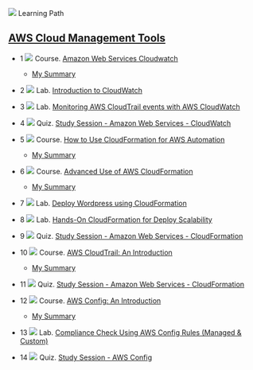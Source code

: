 ![](../resources/icons/learning-paths.ico) 
Learning Path

## [AWS Cloud Management Tools](https://cloudacademy.com/learning-paths/aws-cloud-management-tools-60/)

* 1
![](../resources/icons/courses.ico)
Course. [Amazon Web Services Cloudwatch](https://cloudacademy.com/amazon-web-services/amazon-web-services-cloudwatch-course/)
  - [My Summary](01-amazon-web-services-cloudwatch.md)

* 2
![](..resources/icons/labs.ico)
Lab. [Introduction to CloudWatch](https://cloudacademy.com/amazon-web-services/labs/introduction-to-cloudwatch-18/)

* 3
![](..resources/icons/labs.ico)
Lab. [Monitoring AWS CloudTrail events with AWS CloudWatch](https://cloudacademy.com/amazon-web-services/labs/monitoring-aws-cloudtrail-events-aws-cloudwatch-76/)

* 4
![](../resources/icons/quizzes.ico)
Quiz. [Study Session - Amazon Web Services - CloudWatch](https://cloudacademy.com/quiz/study/516982/results/)

* 5
![](../resources/icons/courses.ico)
Course. [How to Use CloudFormation for AWS Automation](https://cloudacademy.com/amazon-web-services/aws-automation-how-to-use-cloudformation-course/)
  - [My Summary](05-how-to-use-cloudformation-for-aws-automation.md)

* 6
![](../resources/icons/courses.ico)
Course. [Advanced Use of AWS CloudFormation](https://cloudacademy.com/amazon-web-services/aws-automation-how-to-use-cloudformation-course/)
  - [My Summary](06-advanced-use-of-aws-cloudformation.md)

* 7
![](../resources/icons/labs.ico)
Lab. [Deploy Wordpress using CloudFormation](https://cloudacademy.com/amazon-web-services/labs/deploy-wordpress-cloudformation-17/)

* 8
![](../resources/icons/labs.ico)
Lab. [Hands-On CloudFormation for Deploy Scalability](https://cloudacademy.com/amazon-web-services/labs/hands-cloudformation-deploy-scalability-41/)

* 9
![](../resources/icons/quizzes.ico)
Quiz. [Study Session - Amazon Web Services - CloudFormation](https://cloudacademy.com/quiz/study/516985/results/)

* 10
![](../resources/icons/courses.ico)
Course. [AWS CloudTrail: An Introduction](https://cloudacademy.com/amazon-web-services/aws-cloudtrail-introduction-course/)
  - [My Summary](10-aws-cloudtrail-an-introduction.md)

* 11
![](../resources/icons/quizzes.ico)
Quiz. [Study Session - Amazon Web Services - CloudFormation](https://cloudacademy.com/quiz/study/516985/results/)

* 12
![](../resources/icons/courses.ico)
Course. [AWS Config: An Introduction](https://cloudacademy.com/amazon-web-services/introduction-to-aws-config-course/)
  - [My Summary](11-aws-config-an-introduction.md)

* 13
![](../resources/icons/labs.ico)
Lab. [Compliance Check Using AWS Config Rules (Managed & Custom)](https://cloudacademy.com/amazon-web-services/labs/compliance-check-using-aws-config-rules-managed-custom-84/)

* 14
![](../resources/icons/quizzes.ico)
Quiz. [Study Session - AWS Config](https://cloudacademy.com/quiz/study/517178/results/)

